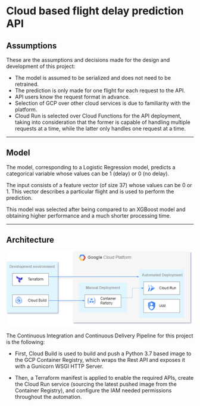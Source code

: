 # Cloud based flight delay prediction API

## Assumptions

These are the assumptions and decisions made for the design and development of this project:

- The model is assumed to be serialized and does not need to be retrained.
- The prediction is only made for one flight for each request to the API.
- API users know the request format in advance.
- Selection of GCP over other cloud services is due to familiarity with the platform.
- Cloud Run is selected over Cloud Functions for the API deployment, taking into consideration that the former is capable of handling multiple requests at a time, while the latter only handles one request at a time.

---

## Model

The model, corresponding to a Logistic Regression model, predicts a categorical variable whose values can be 1 (delay) or 0 (no delay).

The input consists of a feature vector (of size 37) whose values can be 0 or 1. This vector describes a particular flight and is used to perform the prediction.

This model was selected after being compared to an XGBoost model and obtaining higher performance and a much shorter processing time.

---

## Architecture

![Architecture diagram](/media/architecture.png)

The Continuous Integration and Continuous Delivery Pipeline for this project is the following:

- First, Cloud Build is used to build and push a Python 3.7 based image to the GCP Container Registry, which wraps the Rest API and exposes it with a Gunicorn WSGI HTTP Server.

- Then, a Terraform manifest is applied to enable the required APIs, create the Cloud Run service (sourcing the latest pushed image from the Container Registry), and configure the IAM needed permissions throughout the automation.
